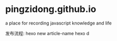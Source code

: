 # pingzidong.github.io
a place for recording javascript knowledge and life 

发布流程:
hexo new article-name
hexo d 

